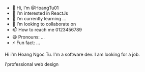 - 👋 Hi, I’m @HoangTu01
- 👀 I’m interested in ReactJs
- 🌱 I’m currently learning ...
- 💞️ I’m looking to collaborate on 
- 📫 How to reach me 0123456789
- 😄 Pronouns: ...
- ⚡ Fun fact: ...


Hi i'm Hoang Ngoc Tu. I'm a software dev. I am looking for a job. 
<!---
HoangTu01/HoangTu01 is a ✨ special ✨ repository because its `README.md` (this file) appears on your GitHub profile.
You can click the Preview link to take a look at your changes.
--->

i'professional web design 
